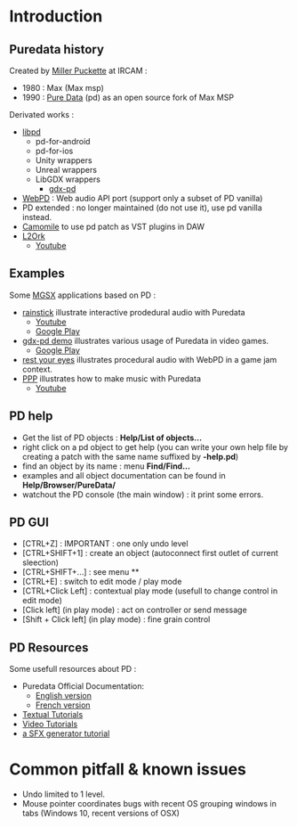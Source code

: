 # Introduction

## Puredata history

Created by [Miller Puckette](https://fr.wikipedia.org/wiki/Miller_Puckette) at IRCAM :

* 1980 : Max (Max msp)
* 1990 : [Pure Data](https://fr.wikipedia.org/wiki/Pure_Data) (pd) as an open source fork of Max MSP

Derivated works :

* [libpd](https://puredata.info/dev/summer-of-code/LibPd)
  * pd-for-android
  * pd-for-ios
  * Unity wrappers
  * Unreal wrappers
  * LibGDX wrappers
    * [gdx-pd](https://github.com/mgsx-dev/gdx-pd)
* [WebPD](https://github.com/sebpiq/WebPd) : Web audio API port (support only a subset of PD vanilla)
* PD extended : no longer maintained (do not use it), use pd vanilla instead.
* [Camomile](https://github.com/pierreguillot/Camomile) to use pd patch as VST plugins in DAW
* [L2Ork](http://l2ork.music.vt.edu/main/)
  * [Youtube](https://www.youtube.com/watch?v=xc5I3wbwH_4)


## Examples

Some [MGSX](http://www.mgsx.net/) applications based on PD :

* [rainstick](https://github.com/mgsx-dev/rainstick) illustrate interactive prodedural audio with Puredata
  * [Youtube](https://www.youtube.com/watch?v=dQfsuBqcNso)
  * [Google Play](https://play.google.com/store/apps/details?id=net.mgsx.rainstick)
* [gdx-pd demo](https://github.com/mgsx-dev/gdx-pd-demo) illustrates various usage of Puredata in video games.
  * [Google Play](https://play.google.com/store/apps/details?id=net.mgsx.pd.demo)
* [rest your eyes](https://mgsx.itch.io/eyes-rest) illustrates procedural audio with WebPD in a game jam context.
* [PPP](http://ppp.mgsx.net) illustrates how to make music with Puredata
  * [Youtube](https://www.youtube.com/watch?v=XEymJGuHoMU)

## PD help

* Get the list of PD objects : **Help/List of objects...**
* right click on a pd object to get help (you can write your own help file by creating a patch with the same name suffixed by **-help.pd**)
* find an object by its name : menu **Find/Find...**
* examples and all object documentation can be found in **Help/Browser/PureData/**
* watchout the PD console (the main window) : it print some errors.

## PD GUI

* [CTRL+Z] : IMPORTANT : one only undo level
* [CTRL+SHIFT+1] : create an object (autoconnect first outlet of current sleection)
* [CTRL+SHIFT+...] : see menu **
* [CTRL+E] : switch to edit mode / play mode
* [CTRL+Click Left] : contextual play mode (usefull to change control in edit mode)
* [Click left] (in play mode) : act on controller or send message
* [Shift + Click left] (in play mode) : fine grain control

## PD Resources

Some usefull resources about PD :

* Puredata Official Documentation:
  * [English version](http://write.flossmanuals.net/pure-data)
  * [French version](https://fr.flossmanuals.net/puredata)
* [Textual Tutorials](http://www.pd-tutorial.com/english/index.html)
* [Video Tutorials](https://www.youtube.com/playlist?list=PL12DC9A161D8DC5DC)
* [a SFX generator tutorial](http://www.mgsx.net/articles/pd/bfxr-like-with-pd/bfxr-like-with-pd.html)


# Common pitfall & known issues

* Undo limited to 1 level.
* Mouse pointer coordinates bugs with recent OS grouping windows in tabs (Windows 10, recent versions of OSX)





